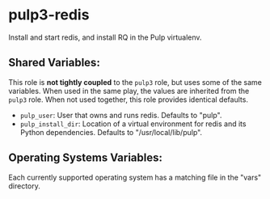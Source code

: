 pulp3-redis
===========

Install and start redis, and install RQ in the Pulp virtualenv.

Shared Variables:
-----------------

This role is **not tightly coupled** to the `pulp3` role, but uses some of the same
variables. When used in the same play, the values are inherited from the `pulp3`
role. When not used together, this role provides identical defaults.

* `pulp_user`: User that owns and runs redis. Defaults to "pulp".
* `pulp_install_dir`: Location of a virtual environment for redis and its Python
  dependencies. Defaults to "/usr/local/lib/pulp".


Operating Systems Variables:
----------------------------

Each currently supported operating system has a matching file in the "vars"
directory.
